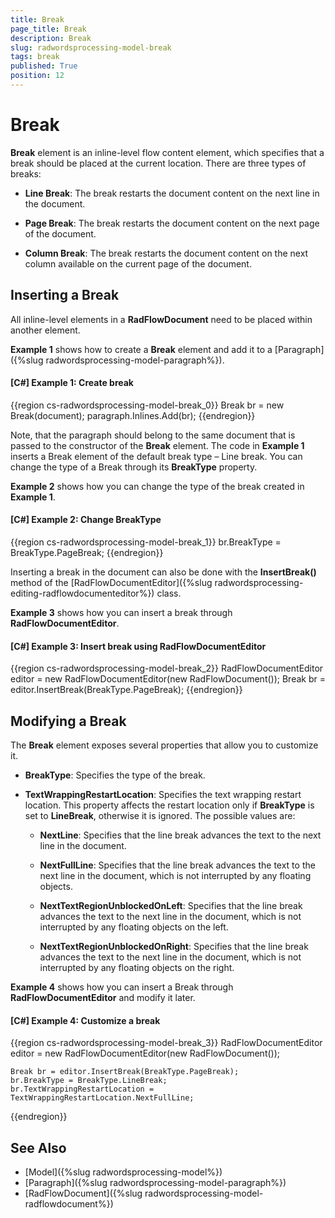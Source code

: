 ```yaml
---
title: Break
page_title: Break
description: Break
slug: radwordsprocessing-model-break
tags: break
published: True
position: 12
---
```


# Break



__Break__ element is an inline-level flow content element, which specifies that a break should be placed at the current location. There are three types of breaks:
      

* __Line Break__: The break restarts the document content on the next line in the document.
          

* __Page Break__: The break restarts the document content on the next page of the document.
          

* __Column Break__: The break restarts the document content on the next column available on the current page of the document.
          

## Inserting a Break

All inline-level elements in a __RadFlowDocument__ need to be placed within another element.
        

__Example 1__ shows how to create a __Break__ element and add it to a [Paragraph]({%slug radwordsprocessing-model-paragraph%}).
        

#### __[C#] Example 1: Create break__

{{region cs-radwordsprocessing-model-break_0}}
	Break br = new Break(document);
	paragraph.Inlines.Add(br);
{{endregion}}



Note, that the paragraph should belong to the same document that is passed to the constructor of the __Break__ element. The code in __Example 1__ inserts a Break element of the default break type – Line break. You can change the type of a Break through its __BreakType__ property.
        

__Example 2__ shows how you can change the type of the break created in __Example 1__.
        

#### __[C#] Example 2: Change BreakType__

{{region cs-radwordsprocessing-model-break_1}}
	br.BreakType = BreakType.PageBreak;
{{endregion}}



Inserting a break in the document can also be done with the __InsertBreak()__ method of the [RadFlowDocumentEditor]({%slug radwordsprocessing-editing-radflowdocumenteditor%}) class.
        

__Example 3__ shows how you can insert a break through __RadFlowDocumentEditor__.
        

#### __[C#] Example 3: Insert break using RadFlowDocumentEditor__

{{region cs-radwordsprocessing-model-break_2}}
	RadFlowDocumentEditor editor = new RadFlowDocumentEditor(new RadFlowDocument());
	Break br = editor.InsertBreak(BreakType.PageBreak);
{{endregion}}



## Modifying a Break

The __Break__ element exposes several properties that allow you to customize it.
        

* __BreakType__: Specifies the type of the break.

* __TextWrappingRestartLocation__: Specifies the text wrapping restart location. This property affects the restart location only if __BreakType__ is set to __LineBreak__, otherwise it is ignored. The possible values are:

    * __NextLine__: Specifies that the line break advances the text to the next line in the document.

    * __NextFullLine__: Specifies that the line break advances the text to the next line in the document, which is not interrupted by any floating objects.

    * __NextTextRegionUnblockedOnLeft__: Specifies that the line break advances the text to the next line in the document, which is not interrupted by any floating objects on the left.

    * __NextTextRegionUnblockedOnRight__: Specifies that the line break advances the text to the next line in the document, which is not interrupted by any floating objects on the right.

__Example 4__ shows how you can insert a Break through __RadFlowDocumentEditor__ and modify it later.
        

#### __[C#] Example 4: Customize a break__

{{region cs-radwordsprocessing-model-break_3}}
	RadFlowDocumentEditor editor = new RadFlowDocumentEditor(new RadFlowDocument());
	
	Break br = editor.InsertBreak(BreakType.PageBreak);
	br.BreakType = BreakType.LineBreak;
	br.TextWrappingRestartLocation = TextWrappingRestartLocation.NextFullLine;
{{endregion}}



## See Also

 * [Model]({%slug radwordsprocessing-model%})
 * [Paragraph]({%slug radwordsprocessing-model-paragraph%})
 * [RadFlowDocument]({%slug radwordsprocessing-model-radflowdocument%})
